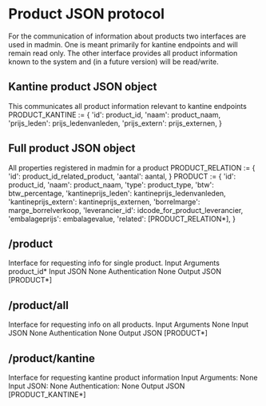 Product JSON protocol
=====================

For the communication of information about products two interfaces are used in madmin. One is meant primarily for kantine endpoints and will remain read only. The other interface provides all product information known to the system and (in a future version) will be read/write.

Kantine product JSON object
---------------------------
This communicates all product information relevant to kantine endpoints
PRODUCT_KANTINE := {
	'id': product_id,
	'naam': product_naam,
	'prijs_leden': prijs_ledenvanleden,
	'prijs_extern': prijs_externen,
}

Full product JSON object
------------------------
All properties registered in madmin for a product
PRODUCT_RELATION := {
	'id': product_id_related_product,
	'aantal': aantal,
}
PRODUCT := {
	'id': product_id,
	'naam': product_naam,
	'type': product_type,
	'btw': btw_percentage,
	'kantineprijs_leden': kantineprijs_ledenvanleden,
	'kantineprijs_extern': kantineprijs_externen,
	'borrelmarge': marge_borrelverkoop,
	'leverancier_id': idcode_for_product_leverancier,
	'embalageprijs': embalagevalue,
	'related': [PRODUCT_RELATION*],
}

/product
--------
Interface for requesting info for single product.
Input Arguments
	product_id*
Input JSON
	None
Authentication
	None
Output JSON
	[PRODUCT*]

/product/all
------------
Interface for requesting info on all products.
Input Arguments
	None
Input JSON
	None
Authentication
	None
Output JSON
	[PRODUCT*]

/product/kantine
----------------
Interface for requesting kantine product information
Input Arguments:
	None
Input JSON:
	None
Authentication:
	None
Output JSON
	[PRODUCT_KANTINE*]
